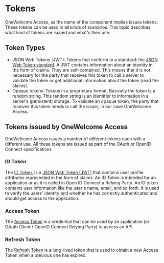 # Tokens

OneWelcome Access, as the name of the component implies issues tokens. These tokens can be used in all kinds of scenarios. This topic describes what kind of tokens are issued and what's their use.

## Token Types

- JSON Web Tokens (JWT): Tokens that conform to a standard: the [JSON Web Token standard](https://tools.ietf.org/html/rfc7519). A JWT contains information about an identity in the form of claims. They are self-contained. This means that it is not necessary for the party that receives this token to call a server to validate the token or get additional information about the token (read the claims).
- Opaque tokens: Tokens in a proprietary format. Basically the token is a random string. This random string is an identifier to information in a server’s (persistent) storage. To validate an opaque token, the party that receives this token needs to call the issuer, in our case OneWelcome Access.

## Tokens issued by OneWelcome Access

OneWelcome Access issues a number of different tokens each with a different use. All these tokens are issued as part of the OAuth or OpenID Connect specifications

### ID Token

The [ID Token](id-token.md), is a [JSON Web Token (JWT)](https://tools.ietf.org/html/rfc7519) that contains user profile attributes represented in the form of claims. An ID Token is intended for an application or as it is called in Open ID Connect a Relying Party. An ID token contains user information like the user's name, email, and so forth. It is used to verify the users' identity and whether he has correctly authenticated and should get access to the application.

### Access Token

The [Access Token](access-token.md) is a credential that can be used by an application (or OAuth Client / OpenID Connect Relying Party) to access an API.

### Refresh Token

The [Refresh Token](refresh-token.md) is a long-lived token that is used to obtain a new Access Token when a previous one has expired.